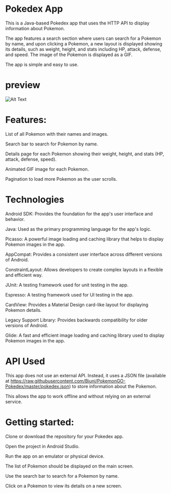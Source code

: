 # Pokedex App
This is a Java-based Pokedex app that uses the HTTP API to display information about Pokemon.

The app features a search section where users can search for a Pokemon by name, and upon clicking a Pokemon, a new layout is displayed showing its details, such as weight, height, and stats including HP, attack, defense, and speed. The image of the Pokemon is displayed as a GIF.

The app is simple and easy to use.

# preview

![Alt Text](Animation.gif)

# Features:

List of all Pokemon with their names and images.

Search bar to search for Pokemon by name.

Details page for each Pokemon showing their weight, height, and stats (HP, attack, defense, speed).

Animated GIF image for each Pokemon.

Pagination to load more Pokemon as the user scrolls.


# Technologies 


Android SDK: Provides the foundation for the app's user interface and behavior.

Java: Used as the primary programming language for the app's logic.

Picasso: A powerful image loading and caching library that helps to display Pokemon images in the app.

AppCompat: Provides a consistent user interface across different versions of Android.

ConstraintLayout: Allows developers to create complex layouts in a flexible and efficient way.

JUnit: A testing framework used for unit testing in the app.

Espresso: A testing framework used for UI testing in the app.

CardView: Provides a Material Design card-like layout for displaying Pokemon details.

Legacy Support Library: Provides backwards compatibility for older versions of Android.

Glide: A fast and efficient image loading and caching library used to display Pokemon images in the app.

# API Used
This app does not use an external API. Instead, it uses a JSON file (available at https://raw.githubusercontent.com/Biuni/PokemonGO-Pokedex/master/pokedex.json) to store information about the Pokemon. 

This allows the app to work offline and without relying on an external service.

# Getting started:

Clone or download the repository for your Pokedex app.

Open the project in Android Studio.

Run the app on an emulator or physical device.

The list of Pokemon should be displayed on the main screen.

Use the search bar to search for a Pokemon by name.

Click on a Pokemon to view its details on a new screen.
